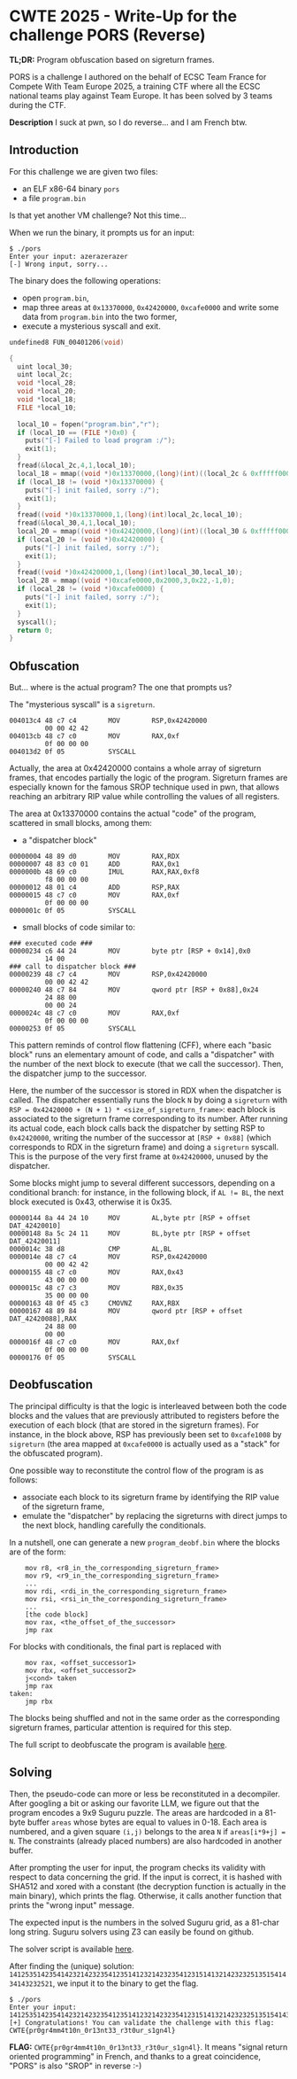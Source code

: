 # CWTE 2025 - Write-Up for the challenge PORS (Reverse)

**TL;DR:** Program obfuscation based on sigreturn frames.

PORS is a challenge I authored on the behalf of ECSC Team France for
Compete With Team Europe 2025, a training CTF where all the ECSC
national teams play against Team Europe. It has been solved by 3 teams
during the CTF.

**Description** I suck at pwn, so I do reverse... and I am French btw.

## Introduction

For this challenge we are given two files:
- an ELF x86-64 binary `pors`
- a file `program.bin`

Is that yet another VM challenge? Not this time...

When we run the binary, it prompts us for an input:
```
$ ./pors
Enter your input: azerazerazer
[-] Wrong input, sorry...
```

The binary does the following operations:
- open `program.bin`,
- map three areas at `0x13370000`, `0x42420000`, `0xcafe0000` and
  write some data from `program.bin` into the two former,
- execute a mysterious syscall and exit.

```c
undefined8 FUN_00401206(void)

{
  uint local_30;
  uint local_2c;
  void *local_28;
  void *local_20;
  void *local_18;
  FILE *local_10;
  
  local_10 = fopen("program.bin","r");
  if (local_10 == (FILE *)0x0) {
    puts("[-] Failed to load program :/");
    exit(1);
  }
  fread(&local_2c,4,1,local_10);
  local_18 = mmap((void *)0x13370000,(long)(int)((local_2c & 0xfffff000) + 0x1000),7,0x22,-1,0);
  if (local_18 != (void *)0x13370000) {
    puts("[-] init failed, sorry :/");
    exit(1);
  }
  fread((void *)0x13370000,1,(long)(int)local_2c,local_10);
  fread(&local_30,4,1,local_10);
  local_20 = mmap((void *)0x42420000,(long)(int)((local_30 & 0xfffff000) + 0x1000),3,0x22,-1,0);
  if (local_20 != (void *)0x42420000) {
    puts("[-] init failed, sorry :/");
    exit(1);
  }
  fread((void *)0x42420000,1,(long)(int)local_30,local_10);
  local_28 = mmap((void *)0xcafe0000,0x2000,3,0x22,-1,0);
  if (local_28 != (void *)0xcafe0000) {
    puts("[-] init failed, sorry :/");
    exit(1);
  }
  syscall();
  return 0;
}
```

## Obfuscation

But... where is the actual program? The one that prompts us?

The "mysterious syscall" is a `sigreturn`. 
```
004013c4 48 c7 c4        MOV        RSP,0x42420000
         00 00 42 42
004013cb 48 c7 c0        MOV        RAX,0xf
         0f 00 00 00
004013d2 0f 05           SYSCALL
```

Actually, the area at 0x42420000 contains a whole array of sigreturn
frames, that encodes partially the logic of the program. Sigreturn
frames are especially known for the famous SROP technique used in pwn,
that allows reaching an arbitrary RIP value while controlling the
values of all registers.

The area at 0x13370000 contains the actual "code" of the program,
scattered in small blocks, among them:
- a "dispatcher block"
```
00000004 48 89 d0        MOV        RAX,RDX
00000007 48 83 c0 01     ADD        RAX,0x1
0000000b 48 69 c0        IMUL       RAX,RAX,0xf8
         f8 00 00 00
00000012 48 01 c4        ADD        RSP,RAX
00000015 48 c7 c0        MOV        RAX,0xf
         0f 00 00 00
0000001c 0f 05           SYSCALL
```

- small blocks of code similar to:
```
### executed code ###
00000234 c6 44 24        MOV        byte ptr [RSP + 0x14],0x0
         14 00
### call to dispatcher block ###
00000239 48 c7 c4        MOV        RSP,0x42420000
         00 00 42 42
00000240 48 c7 84        MOV        qword ptr [RSP + 0x88],0x24
         24 88 00 
         00 00 24 
0000024c 48 c7 c0        MOV        RAX,0xf
         0f 00 00 00
00000253 0f 05           SYSCALL
```

This pattern reminds of control flow flattening (CFF), where each
"basic block" runs an elementary amount of code, and calls a
"dispatcher" with the number of the next block to execute (that we
call the successor). Then, the dispatcher jump to the successor.

Here, the number of the successor is stored in RDX when the dispatcher
is called. The dispatcher essentially runs the block `N` by doing a
`sigreturn` with `RSP = 0x42420000 + (N + 1) * <size_of_sigreturn_frame>`: 
each block is associated to the sigreturn
frame corresponding to its number. After running its actual code, each
block calls back the dispatcher by setting RSP to `0x42420000`,
writing the number of the successor at `[RSP + 0x88]` (which
corresponds to RDX in the sigreturn frame) and doing a `sigreturn`
syscall. This is the purpose of the very first frame at `0x42420000`,
unused by the dispatcher.

Some blocks might jump to several different successors, depending on a
conditional branch: for instance, in the following block, if 
`AL != BL`, the next block executed is 0x43, otherwise it is 0x35.

```
00000144 8a 44 24 10     MOV        AL,byte ptr [RSP + offset DAT_42420010]
00000148 8a 5c 24 11     MOV        BL,byte ptr [RSP + offset DAT_42420011]
0000014c 38 d8           CMP        AL,BL
0000014e 48 c7 c4        MOV        RSP,0x42420000
         00 00 42 42
00000155 48 c7 c0        MOV        RAX,0x43
         43 00 00 00
0000015c 48 c7 c3        MOV        RBX,0x35
         35 00 00 00
00000163 48 0f 45 c3     CMOVNZ     RAX,RBX
00000167 48 89 84        MOV        qword ptr [RSP + offset DAT_42420088],RAX
         24 88 00 
         00 00
0000016f 48 c7 c0        MOV        RAX,0xf
         0f 00 00 00
00000176 0f 05           SYSCALL
```

## Deobfuscation

The principal difficulty is that the logic is interleaved between both
the code blocks and the values that are previously attributed to
registers before the execution of each block (that are stored in the
sigreturn frames). For instance, in the block above, RSP has
previously been set to `0xcafe1008` by `sigreturn` (the area mapped at
`0xcafe0000` is actually used as a "stack" for the obfuscated
program).

One possible way to reconstitute the control flow of the program is as
follows:
- associate each block to its sigreturn frame by identifying the RIP
  value of the sigreturn frame,
- emulate the "dispatcher" by replacing the sigreturns with direct
  jumps to the next block, handling carefully the conditionals.
  
In a nutshell, one can generate a new `program_deobf.bin` where the
blocks are of the form:
```
    mov r8, <r8_in_the_corresponding_sigreturn_frame>
    mov r9, <r9_in_the_corresponding_sigreturn_frame>
    ...
    mov rdi, <rdi_in_the_corresponding_sigreturn_frame>
    mov rsi, <rsi_in_the_corresponding_sigreturn_frame>
    ...
    [the code block]
    mov rax, <the_offset_of_the_successor>
    jmp rax
```

For blocks with conditionals, the final part is replaced with
```
    mov rax, <offset_successor1>
    mov rbx, <offset_successor2>
    j<cond> taken
    jmp rax
taken:
    jmp rbx
```

The blocks being shuffled and not in the same order as the
corresponding sigreturn frames, particular attention is required for
this step.

The full script to deobfuscate the program is available
[here](./src/deobf.py).

## Solving

Then, the pseudo-code can more or less be reconstituted in a
decompiler. After googling a bit or asking our favorite LLM, we figure
out that the program encodes a 9x9 Suguru puzzle. The areas are
hardcoded in a 81-byte buffer `areas` whose bytes are equal to values
in 0-18. Each area is numbered, and a given square `(i,j)` belongs to
the area `N` if `areas[i*9+j] = N`. The constraints (already placed
numbers) are also hardcoded in another buffer.

After prompting the user for input, the program checks its validity
with respect to data concerning the grid. If the input is correct, it
is hashed with SHA512 and xored with a constant (the decryption
function is actually in the main binary), which prints the
flag. Otherwise, it calls another function that prints the "wrong
input" message.

The expected input is the numbers in the solved Suguru grid, as a
81-char long string. Suguru solvers using Z3 can easily be found on
github. 

The solver script is available [here](./src/solve.py).

After finding the (unique) solution:
`141253514235414232142323541235141232142323541231514132142323251351541434143232521`, we input it to the binary to get the flag.

```
$ ./pors
Enter your input: 141253514235414232142323541235141232142323541231514132142323251351541434143232521
[+] Congratulations! You can validate the challenge with this flag: CWTE{pr0gr4mm4t10n_0r13nt33_r3t0ur_s1gn4l}
```

**FLAG:** `CWTE{pr0gr4mm4t10n_0r13nt33_r3t0ur_s1gn4l}`. It means
"signal return oriented programming" in French, and thanks to a great
coincidence, "PORS" is also "SROP" in reverse :-)
